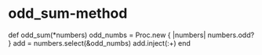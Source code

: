 # odd_sum-method
def odd_sum(*numbers)
    odd_numbs = Proc.new { |numbers| numbers.odd? }
    add = numbers.select(&odd_numbs)
    add.inject(:+)
end
